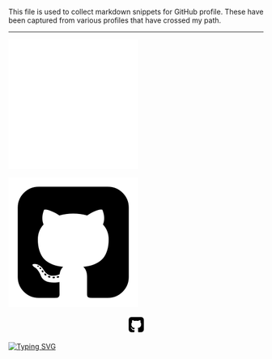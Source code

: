 This file is used to collect markdown snippets for GitHub profile.  These have been captured from various profiles that have crossed my path.

---

![Fancy dark logo](https://github.com/lukeawyatt/lukeawyatt/blob/main/assets/icons/github.dark.png?raw=true#gh-dark-mode-only)

![Fancy light logo](https://github.com/lukeawyatt/lukeawyatt/blob/main/assets/icons/github.png?raw=true#gh-light-mode-only)

<p align='center'>
    <a href="https://github.com/lukeawyatt">
        <picture>
        <source media="(prefers-color-scheme: dark)" srcset="https://github.com/lukeawyatt/lukeawyatt/blob/main/assets/icons/github.dark.png?raw=true">
        <source media="(prefers-color-scheme: light)" srcset="https://github.com/lukeawyatt/lukeawyatt/blob/main/assets/icons/github.png?raw=true">
        <img src="https://github.com/lukeawyatt/lukeawyatt/blob/main/assets/icons/github.png?raw=true" width="35" height="35">
        </picture>
    </a>
</p>

[![Typing SVG](https://readme-typing-svg.herokuapp.com/?font=comfortaa&color=016EEA&size=14&width=800&lines=~$%20git%20clone%20https://github.com/lukeawyatt/docker-tlauncher.git;~$%20docker%20build%20-t%20tlauncher%20docker-tlauncher/source;~$%20docker%20run%20--rm%20-dit%20%20-v%20/tmp/.X11-unix:/tmp/.X11-unix%20-e%20DISPLAY=$DISPLAY%20tlauncher)](https://git.io/typing-svg)

